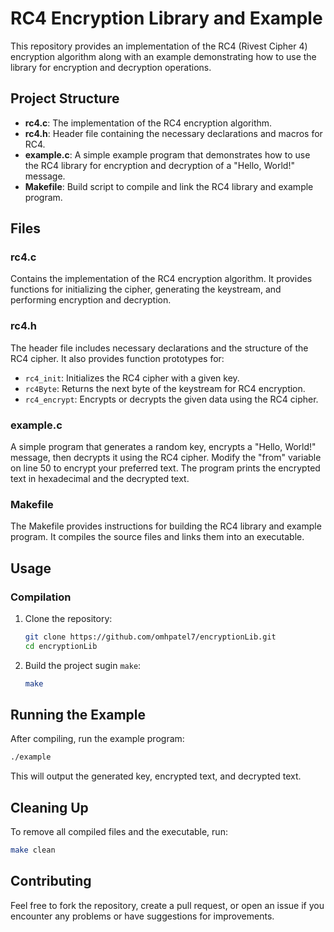 # RC4 Encryption Library and Example

This repository provides an implementation of the RC4 (Rivest Cipher 4) encryption algorithm along with an example demonstrating how to use the library for encryption and decryption operations.

## Project Structure

- **rc4.c**: The implementation of the RC4 encryption algorithm.
- **rc4.h**: Header file containing the necessary declarations and macros for RC4.
- **example.c**: A simple example program that demonstrates how to use the RC4 library for encryption and decryption of a "Hello, World!" message.
- **Makefile**: Build script to compile and link the RC4 library and example program.

## Files

### rc4.c

Contains the implementation of the RC4 encryption algorithm. It provides functions for initializing the cipher, generating the keystream, and performing encryption and decryption.

### rc4.h

The header file includes necessary declarations and the structure of the RC4 cipher. It also provides function prototypes for:

- `rc4_init`: Initializes the RC4 cipher with a given key.
- `rc4Byte`: Returns the next byte of the keystream for RC4 encryption.
- `rc4_encrypt`: Encrypts or decrypts the given data using the RC4 cipher.

### example.c

A simple program that generates a random key, encrypts a "Hello, World!" message, then decrypts it using the RC4 cipher. Modify the "from" variable on line 50 to encrypt your preferred text. The program prints the encrypted text in hexadecimal and the decrypted text.

### Makefile

The Makefile provides instructions for building the RC4 library and example program. It compiles the source files and links them into an executable.

## Usage

### Compilation

1. Clone the repository:

   ```bash
   git clone https://github.com/omhpatel7/encryptionLib.git
   cd encryptionLib

2. Build the project sugin `make`:

   ```bash
   make

## Running the Example
After compiling, run the example program:
  
  ```bash
  ./example
  ```
This will output the generated key, encrypted text, and decrypted text.

## Cleaning Up
To remove all compiled files and the executable, run:
   
   ```bash
   make clean
   ```


## Contributing

Feel free to fork the repository, create a pull request, or open an issue if you encounter any problems or have suggestions for improvements.

   
